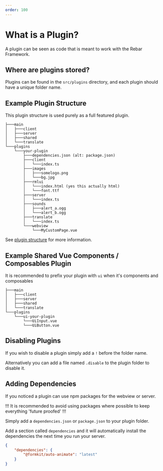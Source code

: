 ```yaml
---
order: 100
---
```


# What is a Plugin?

A plugin can be seen as code that is meant to work with the Rebar Framework.

## Where are plugins stored?

Plugins can be found in the `src/plugins` directory, and each plugin should have a unique folder name.

## Example Plugin Structure

This plugin structure is used purely as a full featured plugin.

```
├───main
│   ├───client
│   ├───server
│   ├───shared
│   └───translate
└───plugins
    └───your-plugin
        ├───dependencies.json (alt: package.json)
        ├───client
        │   └───index.ts
        ├───images
        │   ├───somelogo.png
        │   └───bg.jpg
        ├───rmlui
        │   └───index.html (yes this actually html)
        │   └───font.ttf
        ├───server
        │   └───index.ts
        ├───sounds
        │   ├───alert_a.ogg
        │   └───alert_b.ogg
        ├───translate
        │   └───index.ts
        └───webview
            └───MyCustomPage.vue
```

See [plugin structure](./structure.md) for more information.

## Example Shared Vue Components / Composables Plugin

It is recommended to prefix your plugin with `ui` when it's components and composables

```
├───main
│   ├───client
│   ├───server
│   ├───shared
│   └───translate
└───plugins
    └───ui-your-plugin
        └───UiInput.vue
        └───UiButton.vue
```

## Disabling Plugins

If you wish to disable a plugin simply add a `!` before the folder name.

Alternatively you can add a file named `.disable` to the plugin folder to disable it.

## Adding Dependencies

If you noticed a plugin can use npm packages for the webview or server.

!!!
It is recommended to avoid using packages where possible to keep everything 'future proofed'
!!!

Simply add a `dependencies.json` or `package.json` to your plugin folder.

Add a section called `dependencies` and it will automatically install the dependencies the next time you run your server.

```json
{
    "dependencies": {
        "@formkit/auto-animate": "latest"
    }
}
```
